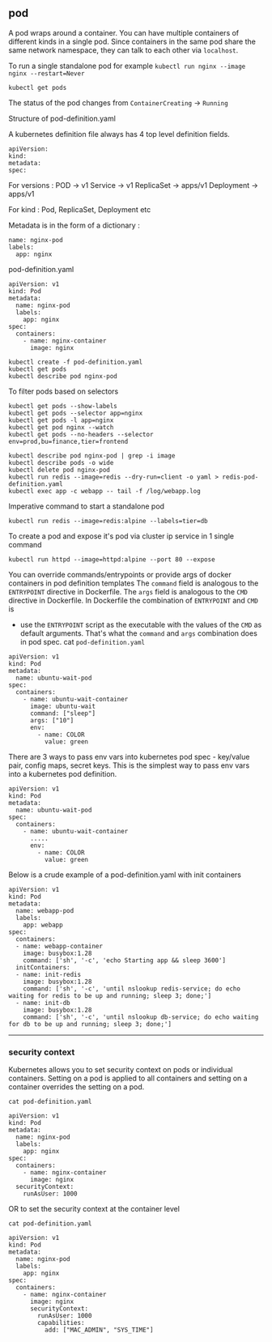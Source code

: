 ## pod

A pod wraps around a container.
You can have multiple containers of different kinds in a single pod.
Since containers in the same pod share the same network namespace, they can talk to each other via `localhost`.

To run a single standalone pod for example
`kubectl run nginx --image nginx --restart=Never`

`kubectl get pods`

The status of the pod changes from `ContainerCreating` -> `Running`

Structure of pod-definition.yaml

A kubernetes definition file always has 4 top level definition fields.
```
apiVersion:
kind:
metadata:
spec:
```

For versions :
POD -> v1
Service -> v1
ReplicaSet -> apps/v1
Deployment -> apps/v1

For kind :
Pod, ReplicaSet, Deployment etc

Metadata is in the form of a dictionary :
```
name: nginx-pod
labels:
  app: nginx
```


pod-definition.yaml
```
apiVersion: v1
kind: Pod
metadata:
  name: nginx-pod
  labels:
    app: nginx
spec:
  containers:
    - name: nginx-container
      image: nginx
```

```
kubectl create -f pod-definition.yaml
kubectl get pods
kubectl describe pod nginx-pod
```

To filter pods based on selectors
```
kubectl get pods --show-labels
kubectl get pods --selector app=nginx
kubectl get pods -l app=nginx
kubectl get pod nginx --watch
kubectl get pods --no-headers --selector env=prod,bu=finance,tier=frontend
```

```
kubectl describe pod nginx-pod | grep -i image
kubectl describe pods -o wide
kubectl delete pod nginx-pod
kubectl run redis --image=redis --dry-run=client -o yaml > redis-pod-definition.yaml
kubectl exec app -c webapp -- tail -f /log/webapp.log
```

Imperative command to start a standalone pod
```
kubectl run redis --image=redis:alpine --labels=tier=db
```

To create a pod and expose it's pod via cluster ip service in 1 single command
```
kubectl run httpd --image=httpd:alpine --port 80 --expose
```

You can override commands/entrypoints or provide args of docker containers in pod definition templates
The `command` field is analogous to the `ENTRYPOINT` directive in Dockerfile.
The `args` field is analogous to the `CMD` directive in Dockerfile.
In Dockerfile the combination of `ENTRYPOINT` and `CMD` is
  - use the `ENTRYPOINT` script as the executable with the values of the `CMD` as default arguments.
That's what the `command` and `args` combination does in pod spec.
cat `pod-definition.yaml`
```
apiVersion: v1
kind: Pod
metadata:
  name: ubuntu-wait-pod
spec:
  containers:
    - name: ubuntu-wait-container
      image: ubuntu-wait
      command: ["sleep"]
      args: ["10"]
      env:
        - name: COLOR
          value: green
```

There are 3 ways to pass env vars into kubernetes pod spec - key/value pair, config maps, secret keys.
This is the simplest way to pass env vars into a kubernetes pod definition.
```
apiVersion: v1
kind: Pod
metadata:
  name: ubuntu-wait-pod
spec:
  containers:
    - name: ubuntu-wait-container
      .....
      env:
        - name: COLOR
          value: green
```

Below is a crude example of a pod-definition.yaml with init containers

```
apiVersion: v1
kind: Pod
metadata:
  name: webapp-pod
  labels:
    app: webapp
spec:
  containers:
  - name: webapp-container
    image: busybox:1.28
    command: ['sh', '-c', 'echo Starting app && sleep 3600']
  initContainers:
  - name: init-redis
    image: busybox:1.28
    command: ['sh', '-c', 'until nslookup redis-service; do echo waiting for redis to be up and running; sleep 3; done;']
  - name: init-db
    image: busybox:1.28
    command: ['sh', '-c', 'until nslookup db-service; do echo waiting for db to be up and running; sleep 3; done;']
```


-----------------------------------------------------------

### security context
Kubernetes allows you to set security context on pods or individual containers.
Setting on a pod is applied to all containers and setting on a container overrides the setting on a pod.

`cat pod-definition.yaml`

```
apiVersion: v1
kind: Pod
metadata:
  name: nginx-pod
  labels:
    app: nginx
spec:
  containers:
    - name: nginx-container
      image: nginx
  securityContext:
    runAsUser: 1000
```

OR to set the security context at the container level

`cat pod-definition.yaml`

```
apiVersion: v1
kind: Pod
metadata:
  name: nginx-pod
  labels:
    app: nginx
spec:
  containers:
    - name: nginx-container
      image: nginx
      securityContext:
        runAsUser: 1000
        capabilities:
          add: ["MAC_ADMIN", "SYS_TIME"]
```

